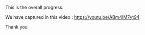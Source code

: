 This is the overall progress.

We have captured in this video : https://youtu.be/ABm4IM7yt94

Thank you
